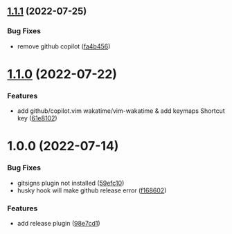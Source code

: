 ## [1.1.1](https://github.com/busyhe/nvim/compare/v1.1.0...v1.1.1) (2022-07-25)


### Bug Fixes

* remove github copilot ([fa4b456](https://github.com/busyhe/nvim/commit/fa4b456a0804b6588ee72d5a2190ce724c219e5c))

# [1.1.0](https://github.com/busyhe/nvim/compare/v1.0.0...v1.1.0) (2022-07-22)


### Features

* add github/copilot.vim wakatime/vim-wakatime & add keymaps Shortcut key ([61e8102](https://github.com/busyhe/nvim/commit/61e81022edf2d8a6361b424569037ad45692df9b))

# 1.0.0 (2022-07-14)


### Bug Fixes

* gitsigns plugin not installed ([59efc10](https://github.com/busyhe/nvim/commit/59efc10f89b38feafabfbb6adc8d35c908cbb7fd))
* husky hook will make github release error ([f168602](https://github.com/busyhe/nvim/commit/f168602a8ab48b4259079b439e5baf3866f2f858))


### Features

* add release plugin ([98e7cd1](https://github.com/busyhe/nvim/commit/98e7cd17b1b8b2d8ef5613f79b83bac31cd5329d))
